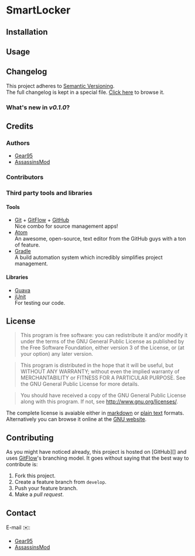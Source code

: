 # SmartLocker

## Installation

## Usage

## Changelog

This project adheres to [Semantic Versioning](http://semver.org/).  
The full changelog is kept in a special file. [Click here](CHANGELOG.md) to browse it.

### What's new in *v0.1.0*?

## Credits

### Authors
- [Gear95](https://github.com/Gear95)
- [AssassinsMod](https://github.com/AssassinsMod)

### Contributors

### Third party tools and libraries
#### Tools
* [Git](http://git-scm.com/) + [GitFlow](https://github.com/nvie/gitflow) + [GitHub](https://github.com/)  
	Nice combo for source management apps!
* [Atom](https://atom.io/)  
	An awesome, open-source, text editor from the GitHub guys with a ton of feature.
* [Gradle](http://gradle.org/)  
	A build automation system which incredibly simplifies project management.

#### Libraries
* [Guava](https://github.com/google/guava)
* [jUnit](http://junit.org/)  
	For testing our code.

## License

> This program is free software: you can redistribute it and/or modify
it under the terms of the GNU General Public License as published by
the Free Software Foundation, either version 3 of the License, or
(at your option) any later version.

> This program is distributed in the hope that it will be useful,
but WITHOUT ANY WARRANTY; without even the implied warranty of
MERCHANTABILITY or FITNESS FOR A PARTICULAR PURPOSE.  See the
GNU General Public License for more details.

>You should have received a copy of the GNU General Public License
along with this program.  If not, see <http://www.gnu.org/licenses/>.

The complete license is avaiable either in [markdown](LICENSE.md) or [plain text](LICENSE) formats. Alternatively you can browse it online at the [GNU website](http://www.gnu.org/licenses/gpl-3.0.en.html).

## Contributing

As you might have noticed already, this project is hosted on [GitHub][] and uses [GitFlow][gitflow-model]'s branching model. It goes without saying that the best way to contribute is:

1. Fork this project.
2. Create a feature branch from `develop`.
3. Push your feature branch.
4. Make a *pull request*.

[gitflow-model]: http://nvie.com/posts/a-successful-git-branching-model/

## Contact

E-mail :envelope::
- [Gear95](mailto:gear95@darkbytes.ddns.net)
- [AssassinsMod](mailto:assassinsmod@darkbytes.ddns.net)
